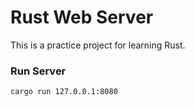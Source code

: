 # Rust Web Server

This is a practice project for learning Rust.

### Run Server

```shell
cargo run 127.0.0.1:8080
```
